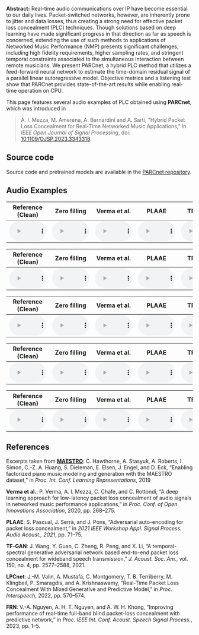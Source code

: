 __Abstract:__ Real-time audio communications over IP have become essential to our daily lives. Packet-switched networks, however, are inherently prone to jitter and data losses, thus creating a strong need for effective packet loss concealment (PLC) techniques. Though solutions based on deep learning have made significant progress in that direction as far as speech is concerned, extending the use of such methods to applications of Networked Music Performance (NMP) presents significant challenges, including high fidelity requirements, higher sampling rates, and stringent temporal constraints associated to the simultaneous interaction between remote musicians. We present PARCnet, a hybrid PLC method that utilizes a feed-forward neural network to estimate the time-domain residual signal of a parallel linear autoregressive model. Objective metrics and a listening test show that PARCnet provides state-of-the-art results while enabling real-time operation on CPU. 

This page features several audio examples of PLC obtained using __PARCnet__, which was introduced in

> A. I. Mezza, M. Amerena, A. Bernardini and A. Sarti, "Hybrid Packet Loss Concealment for Real-Time Networked Music Applications," in *IEEE Open Journal of Signal Processing*, doi: [10.1109/OJSP.2023.3343318](https://doi.org/10.1109/OJSP.2023.3343318).

## Source code

Source code and pretrained models are available in the [PARCnet repository](https://github.com/polimi-ispl/PARCnet).

## Audio Examples

| Reference (Clean) | Zero filling | Verma et al. | PLAAE | TF-GAN | LPCnet |  FRN  | AR(128) | PARCnet (Ours) |
| :---------------: | :----------: | :----------: | :---: | :----: | :----: | :---: | :-----: | :------------: |
| <audio controls preload="auto" style="width: 100px"><source src="audio/Reference/94.wav" type="audio/mpeg">Your browser does not support the audio element.</audio> | <audio controls preload="auto" style="width: 100px"><source src="audio/zero_filling/94.wav" type="audio/mpeg">Your browser does not support the audio element.</audio> | <audio controls preload="auto" style="width: 100px"><source src="audio/Verma/94.wav" type="audio/mpeg">Your browser does not support the audio element.</audio> | <audio controls preload="auto" style="width: 100px"><source src="audio/PLAAE/94.wav" type="audio/mpeg">Your browser does not support the audio element.</audio> | <audio controls preload="auto" style="width: 100px"><source src="audio/TFGAN/94.wav" type="audio/mpeg">Your browser does not support the audio element.</audio>| <audio controls preload="auto" style="width: 100px"><source src="audio/LPCnet/94.wav" type="audio/mpeg">Your browser does not support the audio element.</audio>|  <audio controls preload="auto" style="width: 100px"><source src="audio/FRN/94.wav" type="audio/mpeg">Your browser does not support the audio element.</audio>| <audio controls preload="auto" style="width: 100px"><source src="audio/AR_128/94.wav" type="audio/mpeg">Your browser does not support the audio element.</audio>| <audio controls preload="auto" style="width: 100px"><source src="audio/parcnet-v2/94.wav" type="audio/mpeg">Your browser does not support the audio element.</audio>|

| Reference (Clean) | Zero filling | Verma et al. | PLAAE | TF-GAN | LPCnet |  FRN  | AR(128) | PARCnet (Ours) |
| :---------------: | :----------: | :----------: | :---: | :----: | :----: | :---: | :-----: | :------------: |
| <audio controls preload="auto" style="width: 100px"><source src="audio/Reference/53.wav" type="audio/mpeg">Your browser does not support the audio element.</audio> | <audio controls preload="auto" style="width: 100px"><source src="audio/zero_filling/53.wav" type="audio/mpeg">Your browser does not support the audio element.</audio> | <audio controls preload="auto" style="width: 100px"><source src="audio/Verma/53.wav" type="audio/mpeg">Your browser does not support the audio element.</audio> | <audio controls preload="auto" style="width: 100px"><source src="audio/PLAAE/53.wav" type="audio/mpeg">Your browser does not support the audio element.</audio> | <audio controls preload="auto" style="width: 100px"><source src="audio/TFGAN/53.wav" type="audio/mpeg">Your browser does not support the audio element.</audio>| <audio controls preload="auto" style="width: 100px"><source src="audio/LPCnet/53.wav" type="audio/mpeg">Your browser does not support the audio element.</audio>| <audio controls preload="auto" style="width: 100px"><source src="audio/FRN/53.wav" type="audio/mpeg">Your browser does not support the audio element.</audio>| <audio controls preload="auto" style="width: 100px"><source src="audio/AR_128/53.wav" type="audio/mpeg">Your browser does not support the audio element.</audio>| <audio controls preload="auto" style="width: 100px"><source src="audio/parcnet-v2/53.wav" type="audio/mpeg">Your browser does not support the audio element.</audio>|

| Reference (Clean) | Zero filling | Verma et al. | PLAAE | TF-GAN | LPCnet |  FRN  | AR(128) | PARCnet (Ours) |
| :---------------: | :----------: | :----------: | :---: | :----: | :----: | :---: | :-----: | :------------: |
| <audio controls preload="auto" style="width: 100px"><source src="audio/Reference/172.wav" type="audio/mpeg">Your browser does not support the audio element.</audio> | <audio controls preload="auto" style="width: 100px"><source src="audio/zero_filling/172.wav" type="audio/mpeg">Your browser does not support the audio element.</audio> | <audio controls preload="auto" style="width: 100px"><source src="audio/Verma/172.wav" type="audio/mpeg">Your browser does not support the audio element.</audio> | <audio controls preload="auto" style="width: 100px"><source src="audio/PLAAE/172.wav" type="audio/mpeg">Your browser does not support the audio element.</audio> | <audio controls preload="auto" style="width: 100px"><source src="audio/TFGAN/172.wav" type="audio/mpeg">Your browser does not support the audio element.</audio>| <audio controls preload="auto" style="width: 100px"><source src="audio/LPCnet/172.wav" type="audio/mpeg">Your browser does not support the audio element.</audio>| <audio controls preload="auto" style="width: 100px"><source src="audio/FRN/172.wav" type="audio/mpeg">Your browser does not support the audio element.</audio>| <audio controls preload="auto" style="width: 100px"><source src="audio/AR_128/172.wav" type="audio/mpeg">Your browser does not support the audio element.</audio>| <audio controls preload="auto" style="width: 100px"><source src="audio/parcnet-v2/172.wav" type="audio/mpeg">Your browser does not support the audio element.</audio>|


| Reference (Clean) | Zero filling | Verma et al. | PLAAE | TF-GAN | LPCnet |  FRN  | AR(128) | PARCnet (Ours) |
| :---------------: | :----------: | :----------: | :---: | :----: | :----: | :---: | :-----: | :------------: |
| <audio controls preload="auto" style="width: 100px"><source src="audio/Reference/78.wav" type="audio/mpeg">Your browser does not support the audio element.</audio> | <audio controls preload="auto" style="width: 100px"><source src="audio/zero_filling/78.wav" type="audio/mpeg">Your browser does not support the audio element.</audio> | <audio controls preload="auto" style="width: 100px"><source src="audio/Verma/78.wav" type="audio/mpeg">Your browser does not support the audio element.</audio> | <audio controls preload="auto" style="width: 100px"><source src="audio/PLAAE/78.wav" type="audio/mpeg">Your browser does not support the audio element.</audio> | <audio controls preload="auto" style="width: 100px"><source src="audio/TFGAN/78.wav" type="audio/mpeg">Your browser does not support the audio element.</audio>| <audio controls preload="auto" style="width: 100px"><source src="audio/LPCnet/78.wav" type="audio/mpeg">Your browser does not support the audio element.</audio>| <audio controls preload="auto" style="width: 100px"><source src="audio/FRN/78.wav" type="audio/mpeg">Your browser does not support the audio element.</audio>| <audio controls preload="auto" style="width: 100px"><source src="audio/AR_128/78.wav" type="audio/mpeg">Your browser does not support the audio element.</audio>| <audio controls preload="auto" style="width: 100px"><source src="audio/parcnet-v2/78.wav" type="audio/mpeg">Your browser does not support the audio element.</audio>|


| Reference (Clean) | Zero filling | Verma et al. | PLAAE | TF-GAN | LPCnet |  FRN  | AR(128) | PARCnet (Ours) |
| :---------------: | :----------: | :----------: | :---: | :----: | :----: | :---: | :-----: | :------------: |
| <audio controls preload="auto" style="width: 100px"><source src="audio/Reference/135.wav" type="audio/mpeg">Your browser does not support the audio element.</audio> | <audio controls preload="auto" style="width: 100px"><source src="audio/zero_filling/135.wav" type="audio/mpeg">Your browser does not support the audio element.</audio> | <audio controls preload="auto" style="width: 100px"><source src="audio/Verma/135.wav" type="audio/mpeg">Your browser does not support the audio element.</audio> | <audio controls preload="auto" style="width: 100px"><source src="audio/PLAAE/135.wav" type="audio/mpeg">Your browser does not support the audio element.</audio> | <audio controls preload="auto" style="width: 100px"><source src="audio/TFGAN/135.wav" type="audio/mpeg">Your browser does not support the audio element.</audio>| <audio controls preload="auto" style="width: 100px"><source src="audio/LPCnet/135.wav" type="audio/mpeg">Your browser does not support the audio element.</audio>| <audio controls preload="auto" style="width: 100px"><source src="audio/FRN/135.wav" type="audio/mpeg">Your browser does not support the audio element.</audio>| <audio controls preload="auto" style="width: 100px"><source src="audio/AR_128/135.wav" type="audio/mpeg">Your browser does not support the audio element.</audio>| <audio controls preload="auto" style="width: 100px"><source src="audio/parcnet-v2/135.wav" type="audio/mpeg">Your browser does not support the audio element.</audio>|

## References
Excerpts taken from [**MAESTRO**](https://magenta.tensorflow.org/datasets/maestro): C. Hawthorne, A. Stasyuk, A. Roberts, I. Simon, C.-Z. A. Huang, S. Dieleman, E. Elsen, J. Engel, and D. Eck, “Enabling factorized piano music modeling and generation with the MAESTRO dataset,” in _Proc. Int. Conf. Learning Representations_, 2019

**Verma et al.**: P. Verma, A. I. Mezza, C. Chafe, and C. Rottondi, “A deep learning approach for low-latency packet loss concealment of audio signals in
networked music performance applications,” in _Proc. Conf. of Open Innovations Association_, 2020, pp. 268–275.

**PLAAE**: S. Pascual, J. Serrà, and J. Pons, “Adversarial auto-encoding for packet loss concealment,” in _2021 IEEE Workshop Appl. Signal Process. Audio Acoust., 2021_, pp. 71–75.

**TF-GAN**: J. Wang, Y. Guan, C. Zheng, R. Peng, and X. Li, “A temporal-spectral generative adversarial network based end-to-end packet loss concealment for wideband speech transmission,” _J. Acoust. Soc. Am._, vol. 150, no. 4, pp. 2577–2588, 2021.

**LPCnet**: J.-M. Valin, A. Mustafa, C. Montgomery, T. B. Terriberry, M. Klingbeil, P. Smaragdis, and A. Krishnaswamy, “Real-Time Packet Loss Concealment With Mixed Generative and Predictive Model,” in _Proc. Interspeech_, 2022, pp. 570–574.

**FRN**: V.-A. Nguyen, A. H. T. Nguyen, and A. W. H. Khong, “Improving performance of real-time full-band blind packet-loss concealment with predictive network,” in _Proc. IEEE Int. Conf. Acoust. Speech Signal Process_., 2023, pp. 1–5.
